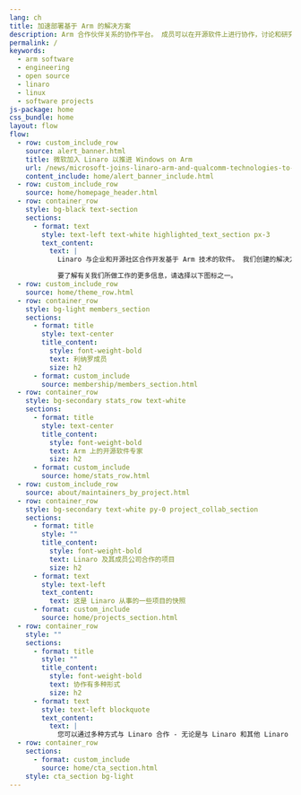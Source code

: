 ```yaml
---
lang: ch
title: 加速部署基于 Arm 的解决方案
description: Arm 合作伙伴关系的协作平台。 成员可以在开源软件上进行协作，讨论和研究解决方案。
permalink: /
keywords:
  - arm software
  - engineering
  - open source
  - linaro
  - linux
  - software projects
js-package: home
css_bundle: home
layout: flow
flow:
  - row: custom_include_row
    source: alert_banner.html
    title: 微软加入 Linaro 以推进 Windows on Arm
    url: /news/microsoft-joins-linaro-arm-and-qualcomm-technologies-to-advance-windows-on-arm/
    content_include: home/alert_banner_include.html
  - row: custom_include_row
    source: home/homepage_header.html
  - row: container_row
    style: bg-black text-section
    sections:
      - format: text
        style: text-left text-white highlighted_text_section px-3
        text_content:
          text: |
            Linaro 与企业和开源社区合作开发基于 Arm 技术的软件。 我们创建的解决方案能够推动 Arm 软件生态系统、增强标准化、促进跨行业协作并为实际应用做出贡献。

            要了解有关我们所做工作的更多信息，请选择以下图标之一。
  - row: custom_include_row
    source: home/theme_row.html
  - row: container_row
    style: bg-light members_section
    sections:
      - format: title
        style: text-center
        title_content:
          style: font-weight-bold
          text: 利纳罗成员
          size: h2
      - format: custom_include
        source: membership/members_section.html
  - row: container_row
    style: bg-secondary stats_row text-white
    sections:
      - format: title
        style: text-center
        title_content:
          style: font-weight-bold
          text: Arm 上的开源软件专家
          size: h2
      - format: custom_include
        source: home/stats_row.html
  - row: custom_include_row
    source: about/maintainers_by_project.html
  - row: container_row
    style: bg-secondary text-white py-0 project_collab_section
    sections:
      - format: title
        style: ""
        title_content:
          style: font-weight-bold
          text: Linaro 及其成员公司合作的项目
          size: h2
      - format: text
        style: text-left
        text_content:
          text: 这是 Linaro 从事的一些项目的快照
      - format: custom_include
        source: home/projects_section.html
  - row: container_row
    style: ""
    sections:
      - format: title
        style: ""
        title_content:
          style: font-weight-bold
          text: 协作有多种形式
          size: h2
      - format: text
        style: text-left blockquote
        text_content:
          text: |
            您可以通过多种方式与 Linaro 合作 - 无论是与 Linaro 和其他 Linaro 成员合作还是一对一合作。 此外，我们所做的很多工作都是公开的，这意味着我们认为可以使整个社区受益的任何内容都将在我们的 [下载页面](/downloads/) 上公开。
  - row: container_row
    sections:
      - format: custom_include
        source: home/cta_section.html
    style: cta_section bg-light
---
```

